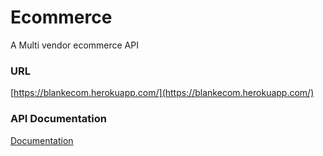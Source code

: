 # Ecommerce
A Multi vendor ecommerce API

### URL
[https://blankecom.herokuapp.com/](https://blankecom.herokuapp.com/)

### API Documentation
[Documentation](https://documenter.getpostman.com/view/12217726/UyxgJoDB)


